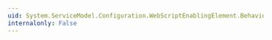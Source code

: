 ```yaml
---
uid: System.ServiceModel.Configuration.WebScriptEnablingElement.BehaviorType
internalonly: False
---
```


